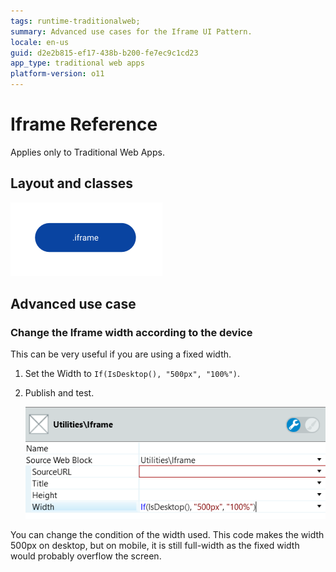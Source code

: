 ```yaml
---
tags: runtime-traditionalweb; 
summary: Advanced use cases for the Iframe UI Pattern.
locale: en-us
guid: d2e2b815-ef17-438b-b200-fe7ec9c1cd23
app_type: traditional web apps
platform-version: o11
---
```


# Iframe Reference

<div class="info" markdown="1">

Applies only to Traditional Web Apps.

</div>

## Layout and classes

![](<images/iframe-3-diag.png>)

## Advanced use case

### Change the Iframe width according to the device

This can be very useful if you are using a fixed width.

1. Set the Width to `If(IsDesktop(), "500px", "100%")`.

1. Publish and test.

    ![](<images/iframe-4-ss.png>)

You can change the condition of the width used. This code makes the width 500px on desktop, but on mobile, it is still full-width as the fixed width would probably overflow the screen.
